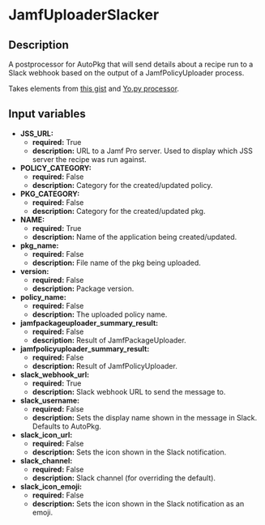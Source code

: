 # JamfUploaderSlacker

## Description

A postprocessor for AutoPkg that will send details about a recipe run to a Slack webhook based on the output of a JamfPolicyUploader process.

Takes elements from [this gist](https://gist.github.com/devStepsize/b1b795309a217d24566dcc0ad136f784) and [Yo.py processor](https://github.com/autopkg/nmcspadden-recipes/blob/master/PostProcessors/Yo.py).

## Input variables

- **JSS_URL:**
  - **required:** True
  - **description:** URL to a Jamf Pro server. Used to display which JSS server the recipe was run against.
- **POLICY_CATEGORY:**
  - **required:** False
  - **description:** Category for the created/updated policy.
- **PKG_CATEGORY:**
  - **required:** False
  - **description:** Category for the created/updated pkg.
- **NAME:**
  - **required:** True
  - **description:** Name of the application being created/updated.
- **pkg_name:**
  - **required:** False
  - **description:** File name of the pkg being uploaded.
- **version:**
  - **required:** False
  - **description:** Package version.
- **policy_name:**
  - **required:** False
  - **description:** The uploaded policy name.
- **jamfpackageuploader_summary_result:**
  - **required:** False
  - **description:** Result of JamfPackageUploader.
- **jamfpolicyuploader_summary_result:**
  - **required:** False
  - **description:** Result of JamfPolicyUploader.
- **slack_webhook_url:**
  - **required:** True
  - **description:** Slack webhook URL to send the message to.
- **slack_username:**
  - **required:** False
  - **description:** Sets the display name shown in the message in Slack. Defaults to AutoPkg.
- **slack_icon_url:**
  - **required:** False
  - **description:** Sets the icon shown in the Slack notification.
- **slack_channel:**
  - **required:** False
  - **description:** Slack channel (for overriding the default).
- **slack_icon_emoji:**
  - **required:** False
  - **description:** Sets the icon shown in the Slack notification as an emoji.
